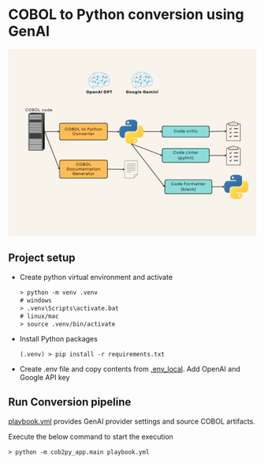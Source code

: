 # COBOL to Python conversion using GenAI

![Process Diagram](docs/assets/GenAI%20COBOL%20Converter.png)

## Project setup

* Create python virtual environment and activate
    ```
    > python -m venv .venv
    # windows
    > .venv\Scripts\activate.bat            
    # linux/mac 
    > source .venv/bin/activate             
    ```

* Install Python packages
    ```
    (.venv) > pip install -r requirements.txt
    ```

* Create .env file and copy contents from [.env_local](.env_local). Add OpenAI and Google API key

## Run Conversion pipeline

[playbook.yml](prompts.yml) provides GenAI provider settings and source COBOL artifacts.

Execute the below command to start the execution
```
> python -m cob2py_app.main playbook.yml
```
